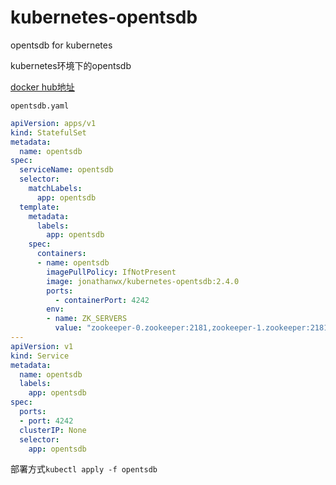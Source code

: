 # kubernetes-opentsdb
opentsdb for kubernetes

kubernetes环境下的opentsdb 

[docker hub地址](https://hub.docker.com/r/jonathanwx/kubernetes-opentsdb)

`opentsdb.yaml`
``` yaml 
apiVersion: apps/v1
kind: StatefulSet
metadata:
  name: opentsdb
spec:
  serviceName: opentsdb
  selector:
    matchLabels:
      app: opentsdb
  template:
    metadata:
      labels:
        app: opentsdb
    spec:
      containers:
      - name: opentsdb
        imagePullPolicy: IfNotPresent
        image: jonathanwx/kubernetes-opentsdb:2.4.0
        ports:
          - containerPort: 4242
        env:
        - name: ZK_SERVERS
          value: "zookeeper-0.zookeeper:2181,zookeeper-1.zookeeper:2181,zookeeper-2.zookeeper:2181"
---
apiVersion: v1
kind: Service
metadata:
  name: opentsdb
  labels:
    app: opentsdb
spec:
  ports:
  - port: 4242
  clusterIP: None
  selector:
    app: opentsdb

```

部署方式`kubectl apply -f opentsdb`